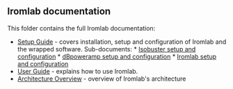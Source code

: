 ## Iromlab documentation

This folder contains the full Iromlab documentation: 

* [Setup Guide](./setupGuide.md) - covers installation, setup and configuration of Iromlab and the wrapped software. Sub-documents:
      * [Isobuster setup and configuration](./setupIsobuster.md)
      * [dBpoweramp setup and configuration](./setupDbpoweramp.md)
      * [Iromlab setup and configuration](./setupIromlab.md)
* [User Guide](./userGuide.md) - explains how to use Iromlab.
* [Architecture Overview](./architectureOverview.md) - overview of Iromlab's architecture